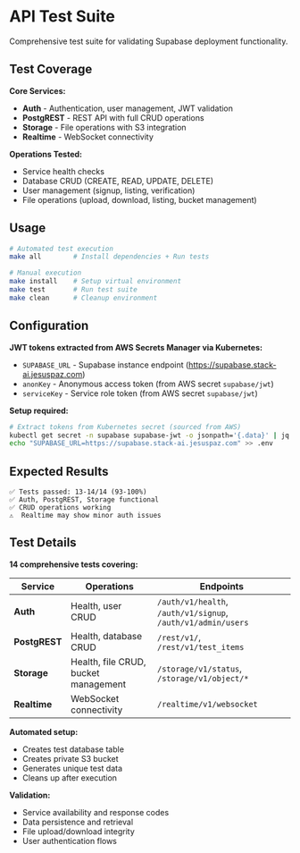 # API Test Suite

Comprehensive test suite for validating Supabase deployment functionality.

## Test Coverage

**Core Services:**
- **Auth** - Authentication, user management, JWT validation
- **PostgREST** - REST API with full CRUD operations
- **Storage** - File operations with S3 integration
- **Realtime** - WebSocket connectivity

**Operations Tested:**
- Service health checks
- Database CRUD (CREATE, READ, UPDATE, DELETE)
- User management (signup, listing, verification)
- File operations (upload, download, listing, bucket management)

## Usage

```bash
# Automated test execution
make all        # Install dependencies + Run tests

# Manual execution
make install    # Setup virtual environment
make test       # Run test suite
make clean      # Cleanup environment
```

## Configuration

**JWT tokens extracted from AWS Secrets Manager via Kubernetes:**
- `SUPABASE_URL` - Supabase instance endpoint (https://supabase.stack-ai.jesuspaz.com)
- `anonKey` - Anonymous access token (from AWS secret `supabase/jwt`)
- `serviceKey` - Service role token (from AWS secret `supabase/jwt`)

**Setup required:**
```bash
# Extract tokens from Kubernetes secret (sourced from AWS)
kubectl get secret -n supabase supabase-jwt -o jsonpath='{.data}' | jq -r 'to_entries[] | "\(.key)=\(.value | @base64d)"' > .env
echo "SUPABASE_URL=https://supabase.stack-ai.jesuspaz.com" >> .env
```

## Expected Results

```
✅ Tests passed: 13-14/14 (93-100%)
✅ Auth, PostgREST, Storage functional
✅ CRUD operations working
⚠️  Realtime may show minor auth issues
```

## Test Details

**14 comprehensive tests covering:**

| **Service** | **Operations** | **Endpoints** |
|-------------|----------------|---------------|
| **Auth** | Health, user CRUD | `/auth/v1/health`, `/auth/v1/signup`, `/auth/v1/admin/users` |
| **PostgREST** | Health, database CRUD | `/rest/v1/`, `/rest/v1/test_items` |
| **Storage** | Health, file CRUD, bucket management | `/storage/v1/status`, `/storage/v1/object/*` |
| **Realtime** | WebSocket connectivity | `/realtime/v1/websocket` |

**Automated setup:**
- Creates test database table
- Creates private S3 bucket
- Generates unique test data
- Cleans up after execution

**Validation:**
- Service availability and response codes
- Data persistence and retrieval
- File upload/download integrity
- User authentication flows
